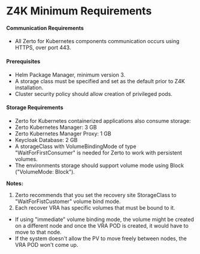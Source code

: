 # Z4K Minimum Requirements

#### Communication Requirements
- All Zerto for Kubernetes components communication occurs using HTTPS, over port 443.

#### Prerequisites
- Helm Package Manager, minimum version 3.
- A storage class must be specified and set as the default prior to Z4K installation.
- Cluster security policy should allow creation of privileged pods.

#### Storage Requirements
-	Zerto for Kubernetes containerized applications also consume storage:
-	Zerto Kubernetes Manager: 3 GB
-	Zerto Kubernetes Manager Proxy: 1 GB
-	Keycloak Database: 2 GB
-	A storageClass with VolumeBindingMode of type "WaitForFirstConsumer" is needed for Zerto to work with persistent volumes.
-	The environments storage should support volume mode using Block ("VolumeMode: Block").

**Notes:**
1. Zerto recommends that you set the recovery site StorageClass to "WaitForFistCustomer" volume bind mode.
2. Each recover VRA has specific volumes that must be bound to it.
  - If using "immediate" volume binding mode, the volume might be created on a different node and once the VRA POD is created, it would have to move to that node.
  - If the system doesn't allow the PV to move freely between nodes, the VRA POD won't come up.</span>

